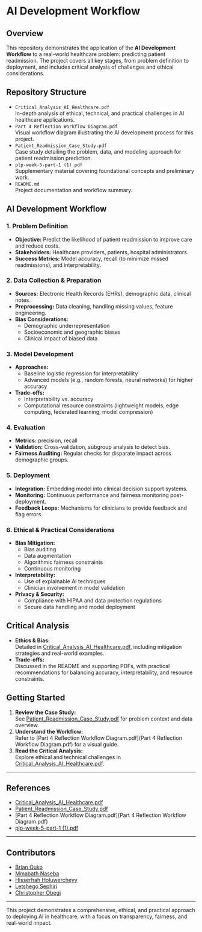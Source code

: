 # AI Development Workflow

## Overview

This repository demonstrates the application of the **AI Development Workflow** to a real-world healthcare problem: predicting patient readmission. The project covers all key stages, from problem definition to deployment, and includes critical analysis of challenges and ethical considerations.

## Repository Structure

- `Critical_Analysis_AI_Healthcare.pdf`  
  In-depth analysis of ethical, technical, and practical challenges in AI healthcare applications.
- `Part 4 Reflection Workflow Diagram.pdf`  
  Visual workflow diagram illustrating the AI development process for this project.
- `Patient_Readmission_Case_Study.pdf`  
  Case study detailing the problem, data, and modeling approach for patient readmission prediction.
- `plp-week-5-part-1 (1).pdf`  
  Supplementary material covering foundational concepts and preliminary work.
- `README.md`  
  Project documentation and workflow summary.

## AI Development Workflow

### 1. Problem Definition

- **Objective:** Predict the likelihood of patient readmission to improve care and reduce costs.
- **Stakeholders:** Healthcare providers, patients, hospital administrators.
- **Success Metrics:** Model accuracy, recall (to minimize missed readmissions), and interpretability.

### 2. Data Collection & Preparation

- **Sources:** Electronic Health Records (EHRs), demographic data, clinical notes.
- **Preprocessing:** Data cleaning, handling missing values, feature engineering.
- **Bias Considerations:**  
  - Demographic underrepresentation  
  - Socioeconomic and geographic biases  
  - Clinical impact of biased data

### 3. Model Development

- **Approaches:**  
  - Baseline logistic regression for interpretability  
  - Advanced models (e.g., random forests, neural networks) for higher accuracy
- **Trade-offs:**  
  - Interpretability vs. accuracy  
  - Computational resource constraints (lightweight models, edge computing, federated learning, model compression)

### 4. Evaluation

- **Metrics:** precision, recall
- **Validation:** Cross-validation, subgroup analysis to detect bias.
- **Fairness Auditing:** Regular checks for disparate impact across demographic groups.

### 5. Deployment

- **Integration:** Embedding model into clinical decision support systems.
- **Monitoring:** Continuous performance and fairness monitoring post-deployment.
- **Feedback Loops:** Mechanisms for clinicians to provide feedback and flag errors.

### 6. Ethical & Practical Considerations

- **Bias Mitigation:**  
  - Bias auditing  
  - Data augmentation  
  - Algorithmic fairness constraints  
  - Continuous monitoring
- **Interpretability:**  
  - Use of explainable AI techniques  
  - Clinician involvement in model validation
- **Privacy & Security:**  
  - Compliance with HIPAA and data protection regulations  
  - Secure data handling and model deployment

## Critical Analysis

- **Ethics & Bias:**  
  Detailed in [Critical_Analysis_AI_Healthcare.pdf](Critical_Analysis_AI_Healthcare.pdf), including mitigation strategies and real-world examples.
- **Trade-offs:**  
  Discussed in the README and supporting PDFs, with practical recommendations for balancing accuracy, interpretability, and resource constraints.

## Getting Started

1. **Review the Case Study:**  
   See [Patient_Readmission_Case_Study.pdf](Patient_Readmission_Case_Study.pdf) for problem context and data overview.
2. **Understand the Workflow:**  
   Refer to [Part 4 Reflection Workflow Diagram.pdf](Part 4 Reflection Workflow Diagram.pdf) for a visual guide.
3. **Read the Critical Analysis:**  
   Explore ethical and technical challenges in [Critical_Analysis_AI_Healthcare.pdf](Critical_Analysis_AI_Healthcare.pdf).

---

## References

- [Critical_Analysis_AI_Healthcare.pdf](Critical_Analysis_AI_Healthcare.pdf)
- [Patient_Readmission_Case_Study.pdf](Patient_Readmission_Case_Study.pdf)
- [Part 4 Reflection Workflow Diagram.pdf](Part 4 Reflection Workflow Diagram.pdf)
- [plp-week-5-part-1 (1).pdf](plp-week-5-part-1%20(1).pdf)

---

## Contributors
- [Brian Ouko](https://github.com/WellBrian)
- [Mmabath Naseba](https://github.com/Mmabatho)
- [Hisserhah Holuwercheyy](https://github.com/holuwercheyy)
- [Letshego Sephiri](https://github.com/CaramelF)
- [Christopher Obegi](https://github.com/mechriz)


---

This project demonstrates a comprehensive, ethical, and practical approach to deploying AI in healthcare, with a focus on transparency, fairness, and real-world impact.
